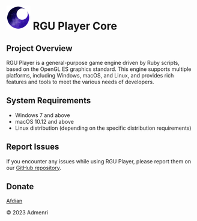 ﻿# ![Logo](app/resources/rgu_favicon_64.png) RGU Player Core

## Project Overview

RGU Player is a general-purpose game engine driven by Ruby scripts, based on the OpenGL ES graphics standard. This engine supports multiple platforms, including Windows, macOS, and Linux, and provides rich features and tools to meet the various needs of developers.

## System Requirements

- Windows 7 and above
- macOS 10.12 and above
- Linux distribution (depending on the specific distribution requirements)

## Report Issues

If you encounter any issues while using RGU Player, please report them on our [GitHub repository](https://github.com/Admenri/rguplayer).

## Donate

[Afdian](https://afdian.net/a/rguplayer)

© 2023 Admenri